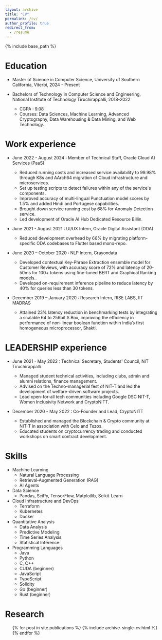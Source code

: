 ```yaml
---
layout: archive
title: "CV"
permalink: /cv/
author_profile: true
redirect_from:
  - /resume
---
```


{% include base_path %}

Education
======
* Master of Science in Computer Science, University of Southern California, Viterbi, 2024 - Present

* Bachelors of Technology in Computer Science and Engineering, National Institute of Technology Tiruchirappalli, 2018-2022
  * CGPA : 9.08
  * Courses: Data Sciences, Machine Learning, Advanced Cryptography, Data Warehousing & Data Mining, and Web Technology.

Work experience
======
* June 2022 - August 2024 : Member of Technical Staff, Oracle Cloud AI Services (PaaS) 
  * Reduced running costs and increased service availability to 99.98% through K8s and AArch64 migration of Cloud infrastructure and microservices. 
  * Set up testing scripts to detect failures within any of the service's components.
  * Improved accuracy of multi-lingual Punctuation model scores by 1.5% and added Hindi and Portugese capabilities.
  * Brought down service running cost by 68% for Anomaly Detection service.
  * Led development of Oracle AI Hub Dedicated Resource Billin.

* June 2021 - August 2021 : UI/UX Intern, Oracle Digital Assistant (ODA) 
  * Reduced development overhead by 66% by migrating platform-specific ODA codebases to Flutter based mono-repo. 

* June 2020 – October 2020 : NLP Intern, Crayondata
  * Developed contextual Key-Phrase Extraction ensemble model for Customer Reviews, with accuracy score of 72% and latency of 20-50ms for 100+ tokens using fine-tuned BERT and Graphical Ranking models..
  * Developed on-requirement inference pipeline to reduce latency by 40% for queries less than 30 tokens.

* December 2019 – January 2020  : Research Intern, RISE LABS, IIT MADRAS
  * Attained 23% latency reduction in benchmarking tests by integrating a scalable 64 to 256bit S.Box, improving the efficiency in performance of non-linear boolean function within India’s first homogeneous microprocessor, Shakti.


LEADERSHIP experience
======
* June 2021 - May 2022 : Technical Secretary, Students' Council, NIT Tiruchirappalli  
  * Managed student technical activities, including clubs, admin and alumni relations, finance management.
  * Advised on the Techno-managerial fest of NIT-T and led the development of welfare-driven software projects.
  * Lead open-for-all tech communities including Google DSC NIT-T, Women Inclusivity Network and CryptoNITT.

* December 2020 - May 2022 : Co-Founder and Lead, CryptoNITT
  * Established and managed the Blockchain & Crypto community at NIT-T in association with Celo and Tezos.
  * Educated students on cryptocurrency trading and conducted workshops on smart contract development.

 
Skills
======
* Machine Learning
  * Natural Language Processing
  * Retrieval-Augmented Generation (RAG)
  * AI Agents
* Data Science
  * Pandas, SciPy, TensorFlow, Matplotlib, Scikit-Learn
* Cloud Infrastructure and DevOps
  * Terraform
  * Kubernetes
  * Docker
* Quantitative Analysis
  * Data Analysis
  * Predictive Modeling
  * Time Series Analysis
  * Statistical Inference
* Programming Languages
  * Java
  * Python
  * C, C++
  * CUDA (beginner)
  * JavaScript
  * TypeScript
  * Solidity
  * Go (beginner)
  * Rust (beginner)

Research
======
  <ul>{% for post in site.publications %}
    {% include archive-single-cv.html %}
  {% endfor %}</ul>
  

